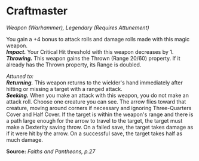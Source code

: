 # Craftmaster
*Weapon (Warhammer), Legendary (Requires Attunement)*

You gain a +4 bonus to attack rolls and damage rolls made with this magic weapon.  
***Impact.*** Your Critical Hit threshold with this weapon decreases by 1.  
***Throwing.*** This weapon gains the Thrown (Range 20/60) property. If it already has the Thrown property, its Range is doubled.

*Attuned to:*  
***Returning.*** This weapon returns to the wielder's hand immediately after hitting or missing a target with a ranged attack.  
***Seeking.*** When you make an attack with this weapon, you do not make an attack roll. Choose one creature you can see. The arrow flies toward that creature, moving around corners if necessary and ignoring Three-Quarters Cover and Half Cover. If the target is within the weapon's range and there is a path large enough for the arrow to travel to the target, the target must make a Dexterity saving throw. On a failed save, the target takes damage as if it were hit by the arrow. On a successful save, the target takes half as much damage.  



**Source:** *Faiths and Pantheons, p.27*